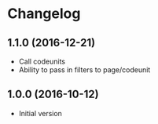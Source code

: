 # Changelog

## 1.1.0 (2016-12-21)

* Call codeunits
* Ability to pass in filters to page/codeunit

## 1.0.0 (2016-10-12)

* Initial version
